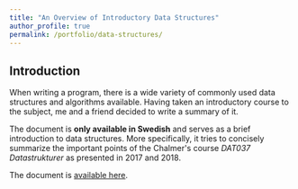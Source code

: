 ```yaml
---
title: "An Overview of Introductory Data Structures"
author_profile: true
permalink: /portfolio/data-structures/
---
```


## Introduction
When writing a program, there is a wide variety of commonly used data structures and algorithms available. Having taken an introductory course to the subject, me and a friend decided to write a summary of it. 

The document is **only available in Swedish** and serves as a brief introduction to data structures. More specifically, it tries to concisely summarize the important points of the Chalmer's course *DAT037 Datastrukturer* as presented in 2017 and 2018.

The document is [available here](/assets/docs/datastrukturer_sammanfattning.pdf).